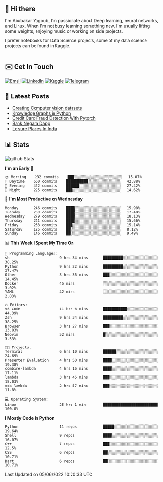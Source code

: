 ## 👋 Hi there

I'm Abubakar Yagoub, I'm passionate about Deep learning, neural networks, and
Linux. When I'm not busy learning something new, I'm usually lifting some
weights, enjoying music or working on side projects.

I prefer notebooks for Data Science projects, some of my data science projects
can be found in Kaggle. <br> <br>

## ✉️ Get In Touch

[![Email](https://img.shields.io/badge/Email-f1f1f1?style=for-the-badge&logo=gmail&logoColor=0f111a)](mailto:hi@blacksuan19.dev)
[![LinkedIn](https://img.shields.io/badge/LinkedIn-0077B5?style=for-the-badge&logo=linkedin&logoColor=white)](https://www.linkedin.com/in/blacksuan19/)
[![Kaggle](https://img.shields.io/badge/Kaggle-5acfff?style=for-the-badge&logo=kaggle&logoColor=white)](http://kaggle.com/abubakaryagob/)
[![Telegram](https://img.shields.io/badge/Telegram-2CA5E0?style=for-the-badge&logo=telegram&logoColor=white)](https://t.me/blacksuan19)

## 📩 Latest Posts

<!-- BLOG-POST-LIST:START -->
- [Creating Computer vision datasets](http://blacksuan19.dev/blog/creating-datasets/)
- [Knowledge Graphs in Python](http://blacksuan19.dev/projects/Knowledge_Graphs/)
- [Credit Card Fraud Detection With Pytorch](http://blacksuan19.dev/projects/credit-card-fraud-detection-with-pytorch/)
- [Bank Negara Dapp](http://blacksuan19.dev/projects/bank-negara/)
- [Leisure Places In India](http://blacksuan19.dev/projects/leisure-places-in-india/)
<!-- BLOG-POST-LIST:END -->

## 📊 Stats

![github Stats](https://github-readme-stats.vercel.app/api?username=blacksuan19&theme=github_dark&show_icons=true&count_private=true&custom_title=Github%20Stats&hide_border=true)

<!--START_SECTION:waka-->
**I'm an Early 🐤** 

```text
🌞 Morning    232 commits    ███░░░░░░░░░░░░░░░░░░░░░░   15.07% 
🌆 Daytime    660 commits    ██████████░░░░░░░░░░░░░░░   42.88% 
🌃 Evening    422 commits    ██████░░░░░░░░░░░░░░░░░░░   27.42% 
🌙 Night      225 commits    ███░░░░░░░░░░░░░░░░░░░░░░   14.62%

```
📅 **I'm Most Productive on Wednesday** 

```text
Monday       246 commits    ████░░░░░░░░░░░░░░░░░░░░░   15.98% 
Tuesday      269 commits    ████░░░░░░░░░░░░░░░░░░░░░   17.48% 
Wednesday    279 commits    ████░░░░░░░░░░░░░░░░░░░░░   18.13% 
Thursday     241 commits    ████░░░░░░░░░░░░░░░░░░░░░   15.66% 
Friday       233 commits    ███░░░░░░░░░░░░░░░░░░░░░░   15.14% 
Saturday     125 commits    ██░░░░░░░░░░░░░░░░░░░░░░░   8.12% 
Sunday       146 commits    ██░░░░░░░░░░░░░░░░░░░░░░░   9.49%

```


📊 **This Week I Spent My Time On** 

```text
💬 Programming Languages: 
sh                       9 hrs 34 mins       █████████░░░░░░░░░░░░░░░░   38.25% 
Python                   9 hrs 22 mins       █████████░░░░░░░░░░░░░░░░   37.47% 
Other                    3 hrs 36 mins       ███░░░░░░░░░░░░░░░░░░░░░░   14.45% 
Docker                   45 mins             ░░░░░░░░░░░░░░░░░░░░░░░░░   3.02% 
YAML                     42 mins             ░░░░░░░░░░░░░░░░░░░░░░░░░   2.83%

🔥 Editors: 
VS Code                  11 hrs 6 mins       ███████████░░░░░░░░░░░░░░   44.39% 
Zsh                      9 hrs 34 mins       █████████░░░░░░░░░░░░░░░░   38.25% 
Browser                  3 hrs 27 mins       ███░░░░░░░░░░░░░░░░░░░░░░   13.83% 
Neovim                   52 mins             █░░░░░░░░░░░░░░░░░░░░░░░░   3.53%

🐱‍💻 Projects: 
Terminal                 6 hrs 10 mins       ██████░░░░░░░░░░░░░░░░░░░   24.69% 
Presenter Evaluation     4 hrs 50 mins       ████░░░░░░░░░░░░░░░░░░░░░   19.38% 
combine-lambda           4 hrs 16 mins       ████░░░░░░░░░░░░░░░░░░░░░   17.11% 
lambda                   3 hrs 45 mins       ███░░░░░░░░░░░░░░░░░░░░░░   15.03% 
eda-lambda               2 hrs 57 mins       ███░░░░░░░░░░░░░░░░░░░░░░   11.8%

💻 Operating System: 
Linux                    25 hrs 1 min        █████████████████████████   100.0%

```

**I Mostly Code in Python** 

```text
Python                   11 repos            █████░░░░░░░░░░░░░░░░░░░░   19.64% 
Shell                    9 repos             ████░░░░░░░░░░░░░░░░░░░░░   16.07% 
C++                      7 repos             ███░░░░░░░░░░░░░░░░░░░░░░   12.5% 
CSS                      6 repos             ██░░░░░░░░░░░░░░░░░░░░░░░   10.71% 
Dart                     6 repos             ██░░░░░░░░░░░░░░░░░░░░░░░   10.71%

```



 Last Updated on 05/06/2022 10:20:33 UTC
<!--END_SECTION:waka-->
